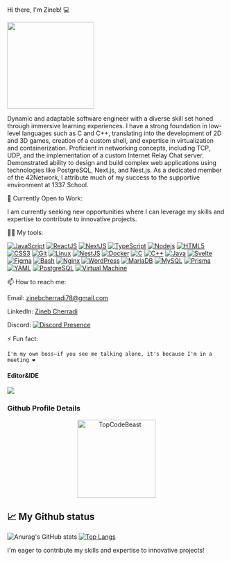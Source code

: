 Hi there, I'm Zineb! :computer:

<img align='center' src='https://user-images.githubusercontent.com/5713670/87202985-820dcb80-c2b6-11ea-9f56-7ec461c497c3.gif' width='200"'>

Dynamic and adaptable software engineer with a diverse skill set honed through immersive learning experiences. I have a strong foundation in low-level languages such as C and C++, translating into the development of 2D and 3D games, creation of a custom shell, and expertise in virtualization and containerization. Proficient in networking concepts, including TCP, UDP, and the implementation of a custom Internet Relay Chat server. Demonstrated ability to design and build complex web applications using technologies like PostgreSQL, Next.js, and Nest.js. As a dedicated member of the 42Network, I attribute much of my success to the supportive environment at 1337 School.

🚀 Currently Open to Work:

I am currently seeking new opportunities where I can leverage my skills and expertise to contribute to innovative projects.

👩‍💻 My tools:

[![JavaScript](https://img.shields.io/badge/-JavaScript-%23F7DF1C?style=flat-square&logo=javascript&logoColor=000000&labelColor=%23F7DF1C&color=%23FFCE5A)](https://www.javascript.com/) [![ReactJS](https://img.shields.io/badge/-ReactJS-%23282C34?style=flat-square&logo=react)](https://reactjs.org/)  [![NextJS](https://img.shields.io/badge/-NextJs-black?style=flat-square&logo=next.js)](https://nextjs.org/) [![TypeScript](https://img.shields.io/badge/-TypeScript-%23282C34?style=flat-square&logo=typescript&logoColor=007bcd)](https://www.typescriptlang.org/) [![Nodejs](https://img.shields.io/badge/-Nodejs-black?style=flat-square&logo=Node.js)](https://nodejs.org/) [![HTML5](https://img.shields.io/badge/-HTML5-%23E44D27?style=flat-square&logo=html5&logoColor=ffffff)](https://developer.mozilla.org/pt-BR/docs/Web/HTML/HTML5) [![CSS3](https://img.shields.io/badge/-CSS3-%231572B6?style=flat-square&logo=css3)](https://developer.mozilla.org/en-US/docs/Web/CSS) [![Git](https://img.shields.io/badge/-git-black?style=flat-square&logo=Git)](https://git-scm.com/) [![Linux](https://img.shields.io/badge/-linux-%231572B6?style=flat-square&logo=linux)](https://www.kernel.org/doc/html/latest/) [![NestJS](https://img.shields.io/badge/-NestJS-%23E0234E?style=flat-square&logo=nestjs&logoColor=ffffff)](https://nestjs.com/) [![Docker](https://img.shields.io/badge/-Docker-%23282C34?style=flat-square&logo=docker)](https://www.docker.com/) 
  [![C](https://img.shields.io/badge/-C-%23282C34?style=flat-square&logo=c)](https://en.wikipedia.org/wiki/C_(programming_language)) 
  [![C++](https://img.shields.io/badge/-C++-%23282C34?style=flat-square&logo=c%2B%2B)](https://en.wikipedia.org/wiki/C%2B%2B) 
  [![Java](https://img.shields.io/badge/-Java-%23282C34?style=flat-square&logo=java)](https://www.java.com/) 
  [![Svelte](https://img.shields.io/badge/-Svelte-%23282C34?style=flat-square&logo=svelte)](https://svelte.dev/) 
  [![Figma](https://img.shields.io/badge/-Figma-%23282C34?style=flat-square&logo=figma)](https://www.figma.com/) 
  [![Bash](https://img.shields.io/badge/-Bash-%23282C34?style=flat-square&logo=gnu-bash)](https://www.gnu.org/software/bash/) [![Nginx](https://img.shields.io/badge/-Nginx-%23282C34?style=flat-square&logo=nginx)](#) [![WordPress](https://img.shields.io/badge/-WordPress-%23282C34?style=flat-square&logo=wordpress)](#) [![MariaDB](https://img.shields.io/badge/-MariaDB-%23282C34?style=flat-square&logo=mariadb)](#) [![MySQL](https://img.shields.io/badge/-MySQL-%23282C34?style=flat-square&logo=mysql)](#) [![Prisma](https://img.shields.io/badge/-Prisma-%23282C34?style=flat-square&logo=prisma)](#) [![YAML](https://img.shields.io/badge/-YAML-%23282C34?style=flat-square&logo=yaml)](#) [![PostgreSQL](https://img.shields.io/badge/-PostgreSQL-%23282C34?style=flat-square&logo=postgresql)](#) [![Virtual Machine](https://img.shields.io/badge/-Virtual%20Machine-%23282C34?style=flat-square&logo=virtualbox)](#)


📫 How to reach me:

  Email: zinebcherradi78@gmail.com
  
  LinkedIn: [Zineb Cherradi](https://www.linkedin.com/in/zineb-cherradi)
  
  Discord: [![Discord Presence](https://lanyard.cnrad.dev/api/891055108245303297)](https://discord.com/users/891055108245303297)

⚡ Fun fact:

    I'm my own boss—if you see me talking alone, it's because I'm in a meeting ❤️

#### Editor&IDE
[![](https://img.shields.io/badge/GUI%20Editor-VSCode-66CEE3?style=flat&logo=visualstudiocode&logoColor=white)](https://www.gnu.org/software/emacs/)

### Github Profile Details
<p align="center"><img height="180em" src="https://github-profile-summary-cards.vercel.app/api/cards/profile-details?username=funke09&theme=github_dark" alt="TopCodeBeast" align = "center"/></p>

## 📈 My Github status

![Anurag's GitHub stats](https://github-readme-stats.vercel.app/api?username=funke09&show_icons=true&theme=radical)
[![Top Langs](https://github-readme-stats.vercel.app/api/top-langs/?username=funke09&layout=compact&theme=radical)](https://github.com/funk09/funk09/blob/main/README.md)

I'm eager to contribute my skills and expertise to innovative projects!
